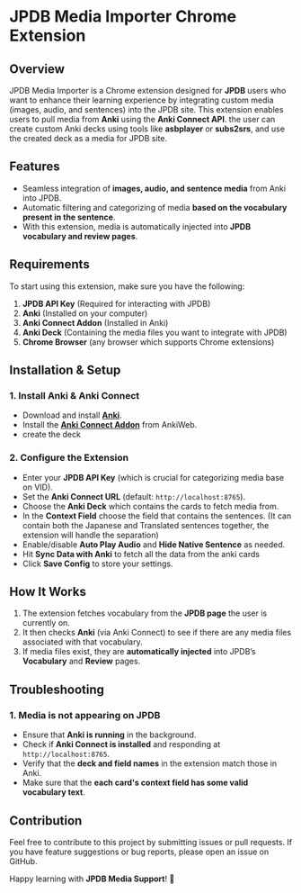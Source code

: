 # JPDB Media Importer Chrome Extension

## Overview
JPDB Media Importer is a Chrome extension designed for **JPDB** users who want to enhance their learning experience by integrating custom media (images, audio, and sentences) into the JPDB site. This extension enables users to pull media from **Anki** using the **Anki Connect API**.  the user can create custom Anki decks using tools like **asbplayer** or **subs2srs**, and use the created deck as a media for JPDB site.



## Features
- Seamless integration of **images, audio, and sentence media** from Anki into JPDB.
- Automatic filtering and categorizing of media **based on the vocabulary present in the sentence**.
- With this extension, media is automatically injected into **JPDB vocabulary and review pages**.

## Requirements
To start using this extension, make sure you have the following:

1. **JPDB API Key** (Required for interacting with JPDB)
2. **Anki** (Installed on your computer)
3. **Anki Connect Addon** (Installed in Anki)
4. **Anki Deck** (Containing the media files you want to integrate with JPDB)
5. **Chrome Browser** (any browser which supports Chrome extensions)

## Installation & Setup
### 1. Install Anki & Anki Connect
- Download and install **[Anki](https://apps.ankiweb.net/)**.
- Install the **[Anki Connect Addon](https://ankiweb.net/shared/info/2055492159)** from AnkiWeb.
- create the deck 

### 2. Configure the Extension
- Enter your **JPDB API Key** (which is crucial for categorizing media base on VID).
- Set the **Anki Connect URL** (default: `http://localhost:8765`).
- Choose the **Anki Deck** which contains the cards to fetch media from.
- In the **Context Field** choose the field that contains the sentences. (It can contain both the Japanese and Translated sentences together, the extension will handle the separation) 
- Enable/disable **Auto Play Audio** and **Hide Native Sentence** as needed.
- Hit **Sync Data with Anki** to fetch all the data from the anki cards
- Click **Save Config** to store your settings.

## How It Works
1. The extension fetches vocabulary from the **JPDB page** the user is currently on.
2. It then checks **Anki** (via Anki Connect) to see if there are any media files associated with that vocabulary.
3. If media files exist, they are **automatically injected** into JPDB’s **Vocabulary** and **Review** pages.

## Troubleshooting
### 1. Media is not appearing on JPDB
- Ensure that **Anki is running** in the background.
- Check if **Anki Connect is installed** and responding at `http://localhost:8765`.
- Verify that the **deck and field names** in the extension match those in Anki.
- Make sure that the **each card's context field has some valid vocabulary text**.


## Contribution
Feel free to contribute to this project by submitting issues or pull requests. If you have feature suggestions or bug reports, please open an issue on GitHub.


Happy learning with **JPDB Media Support**! 🎉

